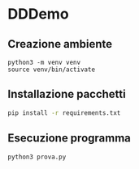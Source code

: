 # DDDemo

## Creazione ambiente

```
python3 -m venv venv
source venv/bin/activate
```

## Installazione pacchetti

```bash
pip install -r requirements.txt
```

## Esecuzione programma

```
python3 prova.py
```
